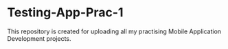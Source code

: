 # Testing-App-Prac-1

This repository is created for uploading all my practising Mobile Application Development projects.
